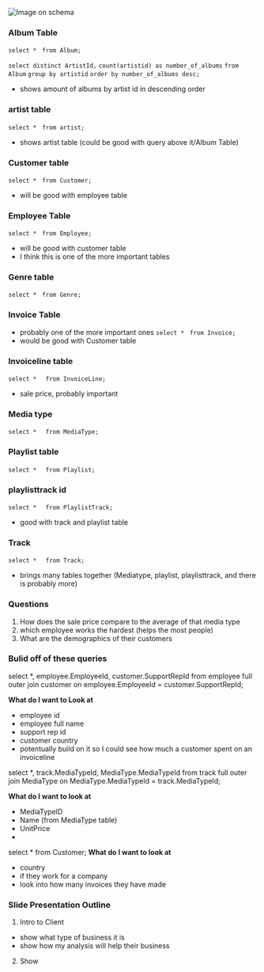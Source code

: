 ![Image on schema](https://lh7-rt.googleusercontent.com/docsz/AD_4nXcPLnvrhvqHqRHo2cleRh0l09_0benSZpSAFBC6Pg-nwFEUNOiOmx-0JuSWc5pp_4xub5bOVbIp3wmN08z1dELXogRSkQ9Rf5s2BwDuhlnTGXdB6_DjF6GIrXxyX3phIv7b7L2V?key=lXni6_mNz9qqCZ7Kjudz-HpJ)

### Album Table
`select * `
`from Album;`

`select distinct ArtistId,`
`count(artistid) as number_of_albums`
`from Album`
`group by artistid`
`order by number_of_albums desc;`
- shows amount of albums by artist id in descending order

### artist table
`select * `
`from artist;`
- shows artist table (could be good with query above it/Album Table)

### Customer table
`select * `
`from Customer;`
- will be good with employee table

### Employee Table
`select * `
`from Employee;`
- will be good with customer table
- I think this is one of the more important tables

### Genre table
`select * `
`from Genre;`

### Invoice Table
- probably one of the more important ones
`select * `
`from Invoice; `
- would be good with Customer table


### Invoiceline table
`select *  `
`from InvoiceLine;`
- sale price, probably important 


### Media type
`select *  `
`from MediaType;`


### Playlist table
`select *  `
`from Playlist;`

### playlisttrack id
`select *  `
`from PlaylistTrack;`
- good with track and playlist table

### Track
`select *  `
`from Track;`
- brings many tables together (Mediatype, playlist, playlisttrack, and there is probably more)

### Questions
1. How does the sale price compare to the average of that media type
2. which employee works the hardest (helps the most people)
3. What are the demographics of their customers

### Bulid off of these queries

select *,
	employee.EmployeeId,
	customer.SupportRepId
from employee
full outer join customer on employee.EmployeeId = customer.SupportRepId;

**What do I want to Look at**
- employee id
- employee full name
- support rep id
- customer country
- potentually build on it so I could see how much a customer spent on an invoiceline


select *,
	track.MediaTypeId,
	MediaType.MediaTypeId
from track
full outer join MediaType on MediaType.MediaTypeId = track.MediaTypeId;

**What do I want to look at**
- MediaTypeID
- Name (from MediaType table)
- UnitPrice
- 

select *
from Customer;
**What do I want to look at**
- country
- if they work for a company
- look into how many invoices they have made 


### Slide Presentation Outline

1. Intro to Client
- show what type of business it is
- show how my analysis will help their business
2. Show 